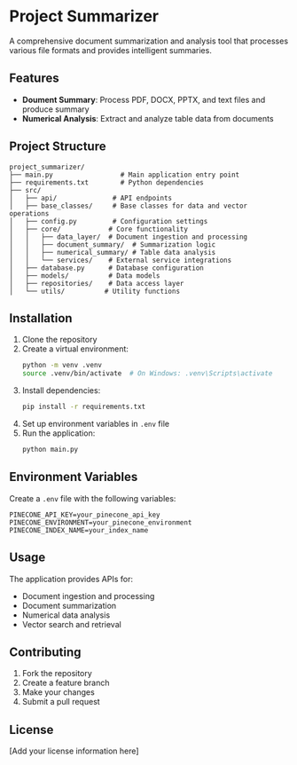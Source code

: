 # Project Summarizer

A comprehensive document summarization and analysis tool that processes various file formats and provides intelligent summaries.

## Features

- **Doument Summary**: Process PDF, DOCX, PPTX, and text files and produce summary
- **Numerical Analysis**: Extract and analyze table data from documents

## Project Structure

```
project_summarizer/
├── main.py                 # Main application entry point
├── requirements.txt        # Python dependencies
├── src/
│   ├── api/              # API endpoints
│   ├── base_classes/     # Base classes for data and vector operations
│   ├── config.py         # Configuration settings
│   ├── core/            # Core functionality
│   │   ├── data_layer/  # Document ingestion and processing
│   │   ├── document_summary/  # Summarization logic
│   │   ├── numerical_summary/ # Table data analysis
│   │   └── services/    # External service integrations
│   ├── database.py      # Database configuration
│   ├── models/          # Data models
│   ├── repositories/    # Data access layer
│   └── utils/          # Utility functions
```

## Installation

1. Clone the repository
2. Create a virtual environment:
   ```bash
   python -m venv .venv
   source .venv/bin/activate  # On Windows: .venv\Scripts\activate
   ```
3. Install dependencies:
   ```bash
   pip install -r requirements.txt
   ```
4. Set up environment variables in `.env` file
5. Run the application:
   ```bash
   python main.py
   ```

## Environment Variables

Create a `.env` file with the following variables:
```
PINECONE_API_KEY=your_pinecone_api_key
PINECONE_ENVIRONMENT=your_pinecone_environment
PINECONE_INDEX_NAME=your_index_name
```

## Usage

The application provides APIs for:
- Document ingestion and processing
- Document summarization
- Numerical data analysis
- Vector search and retrieval

## Contributing

1. Fork the repository
2. Create a feature branch
3. Make your changes
4. Submit a pull request

## License

[Add your license information here] 